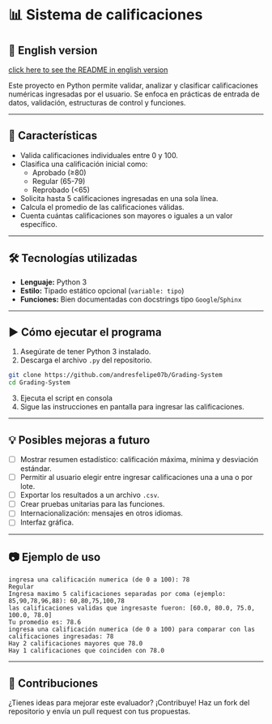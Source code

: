 # 📊 Sistema de calificaciones

## 📘 English version
[click here to see the README in english version](README.en.md)

Este proyecto en Python permite validar, analizar y clasificar calificaciones numéricas ingresadas por el usuario. Se enfoca en prácticas de entrada de datos, validación, estructuras de control y funciones.

---

## 📌 Características

- Valida calificaciones individuales entre 0 y 100.
- Clasifica una calificación inicial como:
  - Aprobado (≥80)
  - Regular (65-79)
  - Reprobado (<65)
- Solicita hasta 5 calificaciones ingresadas en una sola línea.
- Calcula el promedio de las calificaciones válidas.
- Cuenta cuántas calificaciones son mayores o iguales a un valor específico.

---

## 🛠️ Tecnologías utilizadas

- **Lenguaje:** Python 3
- **Estilo:** Tipado estático opcional (`variable: tipo`)
- **Funciones:** Bien documentadas con docstrings tipo `Google`/`Sphinx`

---

## ▶️ Cómo ejecutar el programa

1. Asegúrate de tener Python 3 instalado.
2. Descarga el archivo `.py` del repositorio.

```bash
git clone https://github.com/andresfelipe07b/Grading-System
cd Grading-System
```

3. Ejecuta el script en consola
4. Sigue las instrucciones en pantalla para ingresar las calificaciones.

---

## 💡 Posibles mejoras a futuro

- [ ] Mostrar resumen estadístico: calificación máxima, mínima y desviación estándar.
- [ ] Permitir al usuario elegir entre ingresar calificaciones una a una o por lote.
- [ ] Exportar los resultados a un archivo `.csv`.
- [ ] Crear pruebas unitarias para las funciones.
- [ ] Internacionalización: mensajes en otros idiomas.
- [ ] Interfaz gráfica.

---

## 📷 Ejemplo de uso

```
ingresa una calificación numerica (de 0 a 100): 78
Regular
Ingresa maximo 5 calificaciones separadas por coma (ejemplo: 85,90,78,96,88): 60,80,75,100,78
las calificaciones validas que ingresaste fueron: [60.0, 80.0, 75.0, 100.0, 78.0]
Tu promedio es: 78.6
ingresa una calificación numerica (de 0 a 100) para comparar con las calificaciones ingresadas: 78
Hay 2 calificaciones mayores que 78.0
Hay 1 calificaciones que coinciden con 78.0
```

---

## 🤝 Contribuciones

¿Tienes ideas para mejorar este evaluador? ¡Contribuye! Haz un fork del repositorio y envía un pull request con tus propuestas.
